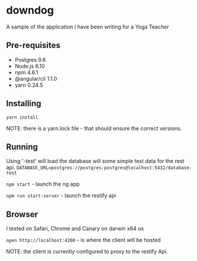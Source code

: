 # downdog
A sample of the application I have been writing for a Yoga Teacher

## Pre-requisites
* Postgres 9.6
* Node.js 6.10
* npm 4.6.1
* @angular/cli 1.1.0
* yarn 0.24.5

## Installing
`yarn install`

NOTE: there is a yarn.lock file - that should ensure the correct versions.

## Running

Using '-test' will load the database will some simple test data for the rest api.
`DATABASE_URL=postgres://postgres:postgres@localhost:5432/database-test`

`npm start` - launch the ng app

`npm run start:server` - launch the restify api

## Browser
I tested on Safari, Chrome and Canary on darwin x64 os

`open http://localhost:4200` - is where the client will be hosted

NOTE: the client is currently configured to proxy to the restify Api.
